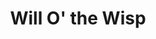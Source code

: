 ---
title: Will O' the Wisp
year: 1936
opening_date: 1936-03-03
closing_date: 
layout: productions
image:
image_caption:
image_credit:
playbill: 
category: 
details:
  Theatre: Theatre Jacksonville
cast:
  The White-Faced Girl: Helen Anders
  The Irish Maid: June Stoy
  The Poet's Wife: Kathleen Godshalk
  The Country Woman: Louise Bowden
crew:
  Director: Marion Hendry
  Props: Marion Hendry
  Staging: Frances Blackwell
---